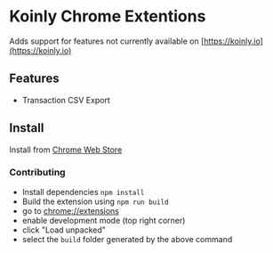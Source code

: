 # Koinly Chrome Extentions

Adds support for features not currently available on [https://koinly.io](https://koinly.io)

## Features

- Transaction CSV Export

## Install

Install from [Chrome Web Store](https://chrome.google.com/webstore/detail/koinly-extensions/fjbemjajjdfpfccgbfblflhakhlilhpl)

### Contributing
- Install dependencies `npm install`
- Build the extension using `npm run build`
- go to [chrome://extensions](chrome://extensions)
- enable development mode (top right corner)
- click "Load unpacked"
- select the `build` folder generated by the above command
